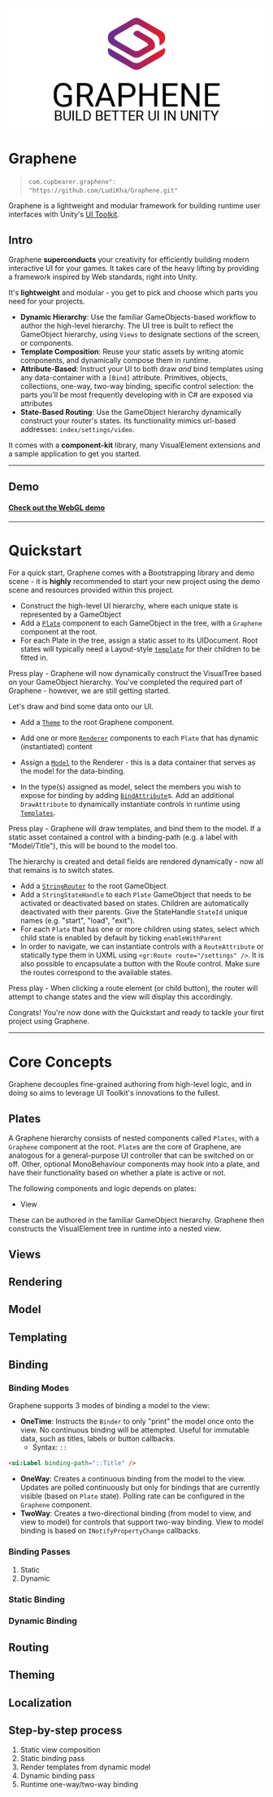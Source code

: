 ![Graphene](docs/images/graphene-logo-full.png)

# Graphene

> `com.cupbearer.graphene": "https://github.com/LudiKha/Graphene.git"`

Graphene is a lightweight and modular framework for building runtime user interfaces with Unity's [UI Toolkit][0f273cb2].

  [0f273cb2]: https://docs.unity3d.com/2020.1/Documentation/Manual/UIElements.html "UI Toolkit"

## Intro

Graphene **superconducts** your creativity for efficiently building modern interactive UI for your games. It takes care of the heavy lifting by providing a framework inspired by Web standards, right into Unity.

It's **lightweight** and modular - you get to pick and choose which parts you need for your projects.

- **Dynamic Hierarchy**: Use the familiar GameObjects-based workflow to author the high-level hierarchy. The UI tree is built to reflect the GameObject hierarchy, using `Views` to designate sections of the screen, or components.
- **Template Composition**: Reuse your static assets by writing atomic components, and dynamically compose them in runtime.
- **Attribute-Based**: Instruct your UI to both draw _and_ bind templates using any data-container with a `[Bind]` attribute. Primitives, objects, collections, one-way, two-way binding, specific control selection: the parts you'll be most frequently developing with in C# are  exposed via attributes
- **State-Based Routing**: Use the GameObject hierarchy dynamically construct your router's states. Its functionality mimics url-based addresses: `index/settings/video`.

It comes with a **component-kit** library, many VisualElement extensions and a sample application to get you started.

---

## Demo
#### [Check out the WebGL demo ][f45eaa31]

  [f45eaa31]: https://ludikha.github.io/Graphene-Demo/ "Graphene WebGL demo"

---

# Quickstart
For a quick start, Graphene comes with a Bootstrapping library and demo scene - it is **highly** recommended to start your new project using the demo scene and resources provided within this project.

- Construct the high-level UI hierarchy, where each unique state is represented by a GameObject
- Add a [`Plate`][0fb2479e] component to each GameObject in the tree, with a `Graphene` component at the root.
- For each Plate in the tree, assign a static asset to its UIDocument. Root states will typically need a Layout-style [`template`](https://github.com/LudiKha/Graphene#theming) for their children to be fitted in.

Press play - Graphene will now dynamically construct the VisualTree based on your GameObject hierarchy. You've completed the required part of Graphene - however, we are still getting started.

Let's draw and bind some data onto our UI.

- Add a [`Theme`][a617f693] to the root Graphene component.
- Add one or more [`Renderer`][b39c255d] components to each `Plate` that has dynamic (instantiated) content
- Assign a [`Model`][19f2ae47] to the Renderer - this is a data container that serves as the model for the data-binding.
- In the type(s) assigned as model, select the members you wish to expose for binding by adding [`BindAttribute`][b3387189]s. Add an additional `DrawAttribute` to dynamically instantiate controls in runtime using [`Templates`][fe269940].

  [a617f693]: https://github.com/LudiKha/Graphene#theming "Theming"

Press play - Graphene will draw templates, and bind them to the model. If a static asset contained a control with a binding-path (e.g. a label with "Model/Title"), this will be bound to the model too.

The hierarchy is created and detail fields are rendered dynamically - now all that remains is to switch states.

- Add a [`StringRouter`][1015cb88] to the root GameObject.
- Add a `StringStateHandle` to each `Plate` GameObject that needs to be activated or deactivated based on states. Children are automatically deactivated with their parents. Give the StateHandle `StateId` unique names (e.g. "start", "load", "exit").
- For each `Plate` that has one or more children using states, select which child state is enabled by default by ticking `enableWithParent`
- In order to navigate, we can instantiate controls with a `RouteAttribute` or statically type them in UXML using `<gr:Route route="/settings" />`. It is also possible to encapsulate a button with the Route control. Make sure the routes correspond to the available states.

Press play - When clicking a route element (or child button), the router will attempt to change states and the view will display this accordingly.

  [0fb2479e]: https://github.com/LudiKha/Graphene#plates "Plates"
  [b39c255d]: https://github.com/LudiKha/Graphene#rendering "Renderer"
  [19f2ae47]: https://github.com/LudiKha/Graphene#model "Model"
  [1015cb88]: https://github.com/LudiKha/Graphene#routing "Router"
  [b3387189]: https://github.com/LudiKha/Graphene#binding "Binding"  
  [fe269940]: https://github.com/LudiKha/Graphene#templating "Templating"

Congrats! You're now done with the Quickstart and ready to tackle your first project using Graphene.

---

# Core Concepts

Graphene decouples fine-grained authoring from high-level logic, and in doing so aims to leverage UI Toolkit's innovations to the fullest.

## Plates
A Graphene hierarchy consists of nested components called `Plates`, with a `Graphene` component at the root. `Plate`s are the core of Graphene, are analogous for a general-purpose UI controller that can be switched on or off. Other, optional MonoBehaviour components may hook into a plate, and have their functionality based on whether a plate is active or not.

The following components and logic depends on plates:
- View

These can be authored in the familiar GameObject hierarchy. Graphene then constructs the VisualElement tree in runtime into a nested view.

## Views

## Rendering

## Model

## Templating

## Binding

### Binding Modes
Graphene supports 3 modes of binding a model to the view:
- **OneTime**: Instructs the `Binder` to only "print" the model once onto the view. No continuous binding will be attempted. Useful for immutable data, such as titles, labels or button callbacks.
  - Syntax: `::`
```html
<ui:Label binding-path="::Title" />
```
- **OneWay**: Creates a continuous binding from the model to the view. Updates are polled continuously but only for bindings that are currently visible (based on `Plate` state). Polling rate can be configured in the `Graphene` component.
- **TwoWay**: Creates a two-directional binding (from model to view, and view to model) for controls that support two-way binding. View to model binding is based on `INotifyPropertyChange` callbacks.

### Binding Passes
1. Static
2. Dynamic
### Static Binding

### Dynamic Binding

## Routing

## Theming

## Localization

## Step-by-step process
1. Static view composition
2. Static binding pass
3. Render templates from dynamic model
4. Dynamic binding pass
5. Runtime one-way/two-way binding
